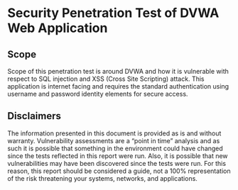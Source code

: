 # Security Penetration Test of DVWA Web Application
## Scope
Scope of this penetration test is around DVWA and how it is vulnerable with respect to SQL injection and XSS (Cross Site Scripting) attack. This application is internet facing and requires the standard authentication using username and password identity elements for secure access.<br />
## Disclaimers
The information presented in this document is provided as is and without warranty. Vulnerability assessments are a “point in time” analysis and as such it is possible that something in the environment could have changed since the tests reflected in this report were run. Also, it is possible that new vulnerabilities may have been discovered since the tests were run. For this reason, this report should be considered a guide, not a 100% representation of the risk threatening your systems, networks, and applications.<br />
